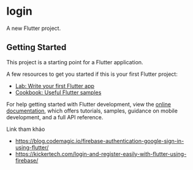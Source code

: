 # login

A new Flutter project.

## Getting Started

This project is a starting point for a Flutter application.

A few resources to get you started if this is your first Flutter project:

- [Lab: Write your first Flutter app](https://docs.flutter.dev/get-started/codelab)
- [Cookbook: Useful Flutter samples](https://docs.flutter.dev/cookbook)

For help getting started with Flutter development, view the
[online documentation](https://docs.flutter.dev/), which offers tutorials,
samples, guidance on mobile development, and a full API reference.


Link tham khảo
- https://blog.codemagic.io/firebase-authentication-google-sign-in-using-flutter/
- https://kickertech.com/login-and-register-easily-with-flutter-using-firebase/